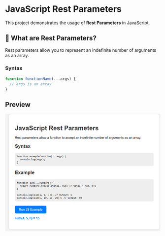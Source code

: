 # JavaScript Rest Parameters

This project demonstrates the usage of **Rest Parameters** in JavaScript.

## 📖 What are Rest Parameters?

Rest parameters allow you to represent an indefinite number of arguments as an array.

### Syntax

```javascript
function functionName(...args) {
  // args is an array
}
```
## Preview
![Preview](screenshots/image.png)